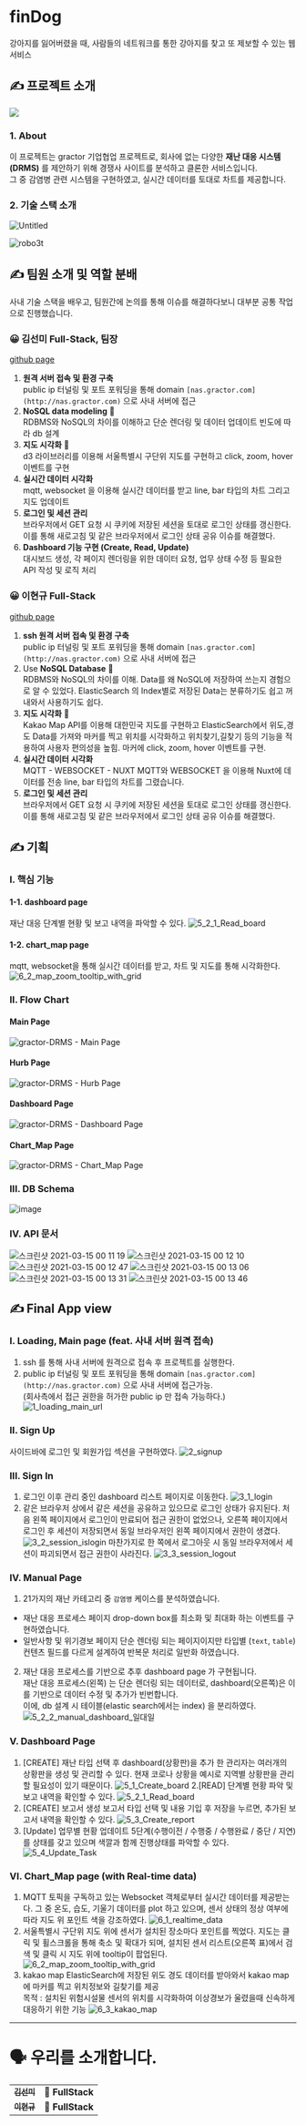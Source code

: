 # finDog
강아지를 잃어버렸을 때, 사람들의 네트워크를 통한 강아지를 찾고 또 제보할 수 있는 웹 서비스

## ✍ 프로젝트 소개
![](https://img.shields.io/badge/Project-gractorDRMS-blue?style=for-the-badge)

### 1. About
이 프로젝트는 gractor 기업협업 프로젝트로, 회사에 없는 다양한 **재난 대응 시스템(DRMS)** 를 제안하기 위해 경쟁사 사이트를 분석하고 클론한 서비스입니다.  
그 중 감염병 관련 시스템을 구현하였고, 실시간 데이터를 토대로 차트를 제공합니다. 

### 2. 기술 스택 소개 
![Untitled](https://user-images.githubusercontent.com/37296369/111068232-4a24eb00-850b-11eb-9352-686d8fb00847.png)

![robo3t](https://user-images.githubusercontent.com/66179677/149279045-42ace372-ff09-4cc2-8046-cf6d4f2553f3.png)


## ✍ 팀원 소개 및 역할 분배
사내 기술 스택을 배우고, 팀원간에 논의를 통해 이슈를 해결하다보니 대부분 공통 작업으로 진행했습니다. 
### 😀 김선미 Full-Stack, 팀장
[github page](https://github.com/ddubbu)
1. **원격 서버 접속 및 환경 구축**  
public ip 터널링 및 포트 포워딩을 통해 domain `[nas.gractor.com](http://nas.gractor.com)` 으로 사내 서버에 접근
2. **NoSQL data modeling** 🌟  
RDBMS와 NoSQL의 차이를 이해하고 단순 렌더링 및 데이터 업데이트 빈도에 따라 db 설계
3. **지도 시각화** 🌟  
d3 라이브러리를 이용해 서울특별시 구단위 지도를 구현하고 click, zoom, hover 이벤트를 구현
4. **실시간 데이터 시각화**  
mqtt, websocket 을 이용해 실시간 데이터를 받고 line, bar 타입의 차트 그리고 지도 업데이트
5. **로그인 및 세션 관리**  
브라우저에서 GET 요청 시 쿠키에 저장된 세션을 토대로 로그인 상태를 갱신한다. 이를 통해 새로고침 및 같은 브라우저에서 로그인 상태 공유 이슈를 해결했다.
6. **Dashboard 기능 구현 (Create, Read, Update)**  
대시보드 생성, 각 페이지 렌더링을 위한 데이터 요청, 업무 상태 수정 등 필요한 API 작성 및 로직 처리   

### 😀 이현규 Full-Stack

[github page](https://github.com/Aiden76005588)
1. **ssh 원격 서버 접속 및 환경 구축**  
public ip 터널링 및 포트 포워딩을 통해 domain `[nas.gractor.com](http://nas.gractor.com)` 으로 사내 서버에 접근 
2. Use **NoSQL Database**  🌟  
RDBMS와 NoSQL의 차이를 이해. Data를 왜 NoSQL에 저장하여 쓰는지 경험으로 알 수 있었다.
ElasticSearch 의 Index별로 저장된 Data는 분류하기도 쉽고 꺼내와서 사용하기도 쉽다.
3. **지도 시각화** 🌟  
Kakao Map API를 이용해 대한민국 지도를 구현하고 ElasticSearch에서 위도,경도 Data를 가져와 
마커를 찍고 위치를 시각화하고 위치찾기,길찾기 등의 기능을 적용하여 사용자 편의성을 높힘.
마커에 click, zoom, hover 이벤트를 구현.
4. **실시간 데이터 시각화**  
MQTT - WEBSOCKET - NUXT 
MQTT와 WEBSOCKET 을 이용해 Nuxt에 데이터를 전송 line, bar 타입의 차트를 그렸습니다.
5. **로그인 및 세션 관리**  
브라우저에서 GET 요청 시 쿠키에 저장된 세션을 토대로 로그인 상태를 갱신한다. 이를 통해 새로고침 및 같은 브라우저에서 로그인 상태 공유 이슈를 해결했다.


## ✍ 기획
### I. 핵심 기능
#### 1-1. dashboard page
재난 대응 단계별 현황 및 보고 내역을 파악할 수 있다. 
![5_2_1_Read_board](https://user-images.githubusercontent.com/37296369/111068545-87d64380-850c-11eb-8c8c-09c4946e9df2.gif)
#### 1-2. chart_map page
mqtt, websocket을 통해 실시간 데이터를 받고, 차트 및 지도를 통해 시각화한다.
![6_2_map_zoom_tooltip_with_grid](https://user-images.githubusercontent.com/37296369/111068621-e26f9f80-850c-11eb-95a0-e47d5b8b7c7f.gif)


### II. Flow Chart
#### Main Page
![gractor-DRMS - Main Page](https://user-images.githubusercontent.com/37296369/111068658-092dd600-850d-11eb-9854-def437c68334.jpg)
#### Hurb Page
![gractor-DRMS - Hurb Page](https://user-images.githubusercontent.com/37296369/111068657-08953f80-850d-11eb-8718-0d39b19a7420.jpg)
#### Dashboard Page
![gractor-DRMS - Dashboard Page](https://user-images.githubusercontent.com/37296369/111068656-07fca900-850d-11eb-9308-096861452608.jpg)
#### Chart_Map Page
![gractor-DRMS - Chart_Map Page](https://user-images.githubusercontent.com/37296369/111068655-06cb7c00-850d-11eb-8b08-3844c1974c86.jpg)

### III. DB Schema
![image](https://user-images.githubusercontent.com/37296369/111068679-1fd42d00-850d-11eb-9544-19d9be6808d6.png)

### IV. API 문서
![스크린샷 2021-03-15 00 11 19](https://user-images.githubusercontent.com/66179677/111073810-88c69f80-8523-11eb-9b94-6c02cb191c39.png)
![스크린샷 2021-03-15 00 12 10](https://user-images.githubusercontent.com/66179677/111073813-8bc19000-8523-11eb-9a53-8e43ecd6b77f.png)
![스크린샷 2021-03-15 00 12 47](https://user-images.githubusercontent.com/66179677/111073818-97ad5200-8523-11eb-8724-45cc96b6a2db.png)
![스크린샷 2021-03-15 00 13 06](https://user-images.githubusercontent.com/66179677/111073820-98de7f00-8523-11eb-9661-9688e4a3a810.png)
![스크린샷 2021-03-15 00 13 31](https://user-images.githubusercontent.com/66179677/111073822-9a0fac00-8523-11eb-841a-94e92a24e422.png)
![스크린샷 2021-03-15 00 13 46](https://user-images.githubusercontent.com/66179677/111073824-9b40d900-8523-11eb-9c0a-a87b999b0255.png)



## ✍ Final App view
### I. Loading, Main page (feat. 사내 서버 원격 접속)
1. ssh 를 통해 사내 서버에 원격으로 접속 후 프로젝트를 실행한다.
2. public ip 터널링 및 포트 포워딩을 통해 domain `[nas.gractor.com](http://nas.gractor.com)` 으로 사내 서버에 접근가능.  
(회사측에서 접근 권한을 허가한 public ip 만 접속 가능하다.)
![1_loading_main_url](https://user-images.githubusercontent.com/37296369/111068791-907b4980-850d-11eb-8020-5a21620e4ef7.gif)

### II. Sign Up
사이드바에 로그인 및 회원가입 섹션을 구현하였다.
![2_signup](https://user-images.githubusercontent.com/37296369/111068917-04b5ed00-850e-11eb-8b9c-00e028007a16.gif)

### III. Sign In
1. 로그인 이후 관리 중인 dashboard 리스트 페이지로 이동한다.
![3_1_login](https://user-images.githubusercontent.com/37296369/111069038-7aba5400-850e-11eb-933b-146844865836.gif)
2. 같은 브라우저 상에서 같은 세션을 공유하고 있으므로 로그인 상태가 유지된다.
처음 왼쪽 페이지에서 로그인이 만료되어 접근 권한이 없었으나, 오른쪽 페이지에서 로그인 후 세션이 저장되면서 동일 브라우저인 왼쪽 페이지에서 권한이 생겼다.
![3_2_session_islogin](https://user-images.githubusercontent.com/37296369/111069035-78f09080-850e-11eb-941c-9b245202dfb8.gif)
마찬가지로 한 쪽에서 로그아웃 시 동일 브라우저에서 세션이 파괴되면서 접근 권한이 사라진다.
![3_3_session_logout](https://user-images.githubusercontent.com/37296369/111069026-755d0980-850e-11eb-95b8-a007c316c98d.gif)

### IV. Manual Page
1. 21가지의 재난 카테고리 중 `감염병` 케이스를 분석하였습니다.
- 재난 대응 프로세스 페이지
drop-down box를 최소화 및 최대화 하는 이벤트를 구현하였습니다.
- 일반사항 및 위기경보 페이지
단순 렌더링 되는 페이지이지만 타입별 (`text`, `table`) 컨텐츠 필드를 다르게 설계하여 반복문 처리로 일반화 하였습니다.
2. 재난 대응 프로세스를 기반으로 추후 dashboard page 가 구현됩니다.  
재난 대응 프로세스(왼쪽) 는 단순 렌더링 되는 데이터로, dashboard(오른쪽)은 이를 기반으로 데이터 수정 및 추가가 빈번합니다.   
이에, db 설계 시 테이블(elastic search에서는 index) 을 분리하였다.
![5_2_2_manual_dashboard_일대일](https://user-images.githubusercontent.com/37296369/111068970-3d55c680-850e-11eb-8f77-dd15e7277dee.gif)

### V. Dashboard Page
1. [CREATE] 재난 타입 선택 후 dashboard(상황판)을 추가
한 관리자는 여러개의 상황판을 생성 및 관리할 수 있다. 현재 코로나 상황을 예시로 지역별 상황판을 관리할 필요성이 있기 때문이다.
![5_1_Create_board](https://user-images.githubusercontent.com/37296369/111069112-eb617080-850e-11eb-8308-71ae9344bed3.gif)
2.[READ] 단계별 현황 파악 및 보고 내역을 확인할 수 있다. 
![5_2_1_Read_board](https://user-images.githubusercontent.com/37296369/111069111-e997ad00-850e-11eb-852d-5741deeadeaa.gif)
3. [CREATE] 보고서 생성
보고서 타입 선택 및 내용 기입 후 저장을 누르면, 추가된 보고서 내역을 확인할 수 있다.
![5_3_Create_report](https://user-images.githubusercontent.com/37296369/111069109-e7355300-850e-11eb-924f-3e0dfa5fc003.gif)
4. [Update] 업무별 현황 업데이트
5단계(수행이전 / 수행중 / 수행완료 / 중단 / 지연)를 상태를 갖고 있으며 색깔과 함께 진행상태를 파악할 수 있다.
![5_4_Update_Task](https://user-images.githubusercontent.com/37296369/111069107-e43a6280-850e-11eb-9c5e-bde443697599.gif)

### VI. Chart_Map page (with Real-time data)
1. MQTT 토픽을 구독하고 있는 Websocket 객체로부터 실시간 데이터를 제공받는다.
그 중 온도, 습도, 기울기 데이터를 plot 하고 있으며, 센서 상태의 정상 여부에 따라  지도 위 포인트 색을 강조하였다.
![6_1_realtime_data](https://user-images.githubusercontent.com/37296369/111069156-2663a400-850f-11eb-8b0b-8af5e98fa739.gif)
2. 서울특별시 구단위 지도 위에 센서가 설치된 장소마다 포인트를 찍었다. 
지도는 클릭 및 휠스크롤을 통해 축소 및 확대가 되며, 설치된 센서 리스트(오른쪽 표)에서 검색 및 클릭 시 지도 위에 tooltip이 팝업된다.
![6_2_map_zoom_tooltip_with_grid](https://user-images.githubusercontent.com/37296369/111069152-22378680-850f-11eb-9caf-9eafb184b71c.gif)
3. kakao map 
ElasticSearch에 저장된 위도 경도 데이터를 받아와서 kakao map에 마커를 찍고 위치정보와 길찾기를 제공  
목적 : 설치된 위험시설물 센서의 위치를 시각화하여 이상경보가 울렸을때 신속하게 대응하기 위한 기능
![6_3_kakao_map](https://user-images.githubusercontent.com/37296369/111069223-6cb90300-850f-11eb-93a1-dfaaa460689a.gif)

***

# 🗣 우리를 소개합니다.



<table>
  <tbody>
    <tr>
      <td align="center">
        <a href="https://github.com/ddubbu">
          <sub>
            <b>김선미</b>
          </sub>
        </a>
        <br>
      </td>
      <td>
        <strong>🚩 FullStack</strong>
      </td>
    </tr>
     <tr>
      <td align="center">
        <a href="https://github.com/Aiden76005588">
          <sub>
            <b>이현규</b>
          </sub>
        </a>
        <br>
      </td>
      <td>
        <strong>🚩 FullStack</strong>
      </td>
    </tr>
  </tbody>
</table>
